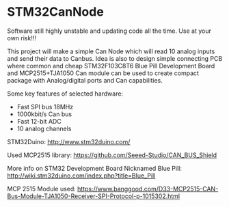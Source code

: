 # STM32CanNode

Software still highly unstable and updating code all the time. Use at your own risk!!!

This project will make a simple Can Node which will read 10 analog inputs and send their data to Canbus. Idea is also to design simple connecting PCB where common and cheap STM32F103C8T6 Blue Pill Development Board and MCP2515+TJA1050 Can module can be used to create compact package with Analog/digital ports and Can capabilities.

Some key features of selected hardware:
- Fast SPI bus 18MHz
- 1000kbit/s Can bus
- Fast 12-bit ADC
- 10 analog channels

STM32Duino:
http://www.stm32duino.com/

Used MCP2515 library:
https://github.com/Seeed-Studio/CAN_BUS_Shield

More info on STM32 Development Board Nicknamed Blue Pill:
http://wiki.stm32duino.com/index.php?title=Blue_Pill

MCP 2515 Module used:
https://www.banggood.com/D33-MCP2515-CAN-Bus-Module-TJA1050-Receiver-SPI-Protocol-p-1015302.html
